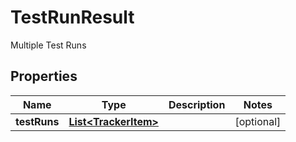 

# TestRunResult

Multiple Test Runs

## Properties

| Name | Type | Description | Notes |
|------------ | ------------- | ------------- | -------------|
|**testRuns** | [**List&lt;TrackerItem&gt;**](TrackerItem.md) |  |  [optional] |



